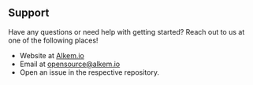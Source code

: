## Support

Have any questions or need help with getting started? Reach out to us at one of the following places!

- Website at [Alkem.io](https://alkem.io)
- Email at <opensource@alkem.io>
- Open an issue in the respective repository. 

